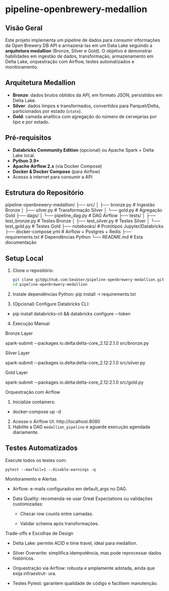 # pipeline-openbrewery-medallion

## Visão Geral
Este projeto implementa um pipeline de dados para consumir informações da Open Brewery DB API e armazená-las em um Data Lake seguindo a **arquitetura medallion** (Bronze, Silver e Gold). O objetivo é demonstrar habilidades em ingestão de dados, transformação, armazenamento em Delta Lake, orquestração com Airflow, testes automatizados e monitoramento.

## Arquitetura Medallion
- **Bronze**: dados brutos obtidos da API, em formato JSON, persistidos em Delta Lake.  
- **Silver**: dados limpos e transformados, convertidos para Parquet/Delta, particionados por estado (`state`).  
- **Gold**: camada analítica com agregação do número de cervejarias por tipo e por estado.

## Pré-requisitos
- **Databricks Community Edition** (opcional) ou Apache Spark + Delta Lake local.  
- **Python 3.9+**  
- **Apache Airflow 2.x** (via Docker Compose)  
- **Docker & Docker Compose** (para Airflow)  
- Acesso à internet para consumir a API

## Estrutura do Repositório
pipeline-openbrewery-medallion/
├── src/
│ ├── bronze.py # Ingestão Bronze
│ ├── silver.py # Transformação Silver
│ └── gold.py # Agregação Gold
├── dags/
│ └── pipeline_dag.py # DAG Airflow
├── tests/
│ ├── test_bronze.py # Testes Bronze
│ ├── test_silver.py # Testes Silver
│ └── test_gold.py # Testes Gold
├── notebooks/ # Protótipos Jupyter/Databricks
├── docker-compose.yml # Airflow + Postgres + Redis
├── requirements.txt # Dependências Python
└── README.md # Esta documentação


## Setup Local
1. Clone o repositório:
   ```bash
   git clone git@github.com:SeuUser/pipeline-openbrewery-medallion.git
   cd pipeline-openbrewery-medallion
2. Instale dependências Python:
  pip install -r requirements.txt

3. (Opcional) Configure Databricks CLI:
  - pip install databricks-cli && databricks configure --token

4. Execução Manual

  Bronze Layer
  
  spark-submit --packages io.delta:delta-core_2.12:2.1.0 src/bronze.py
  
  Silver Layer
  
  spark-submit --packages io.delta:delta-core_2.12:2.1.0 src/silver.py
  
  Gold Layer
  
  spark-submit --packages io.delta:delta-core_2.12:2.1.0 src/gold.py

Orquestração com Airflow

1. Inicialize containers:

 - docker-compose up -d

2. Acesse o Airflow UI:
   http://localhost:8080
3. Habilite a DAG `medallion_pipeline` e aguarde execução agendada diariamente.

## Testes Automatizados
Execute todos os testes com:

```
pytest --maxfail=1 --disable-warnings -q

```

Monitoramento e Alertas

  - Airflow: e-mails configurados em default_args no DAG.
  
  - Data Quality: recomenda-se usar Great Expectations ou validações customizadas:
    
    - Checar row counts entre camadas.
    
    - Validar schema após transformações.
    
Trade-offs e Escolhas de Design

  - Delta Lake: permite ACID e time travel, ideal para medallion.
  
  - Silver Overwrite: simplifica idempotência, mas pode reprocessar dados históricos.
  
  - Orquestração via Airflow: robusta e amplamente adotada, ainda que exija infraestrut- ura.
  
  - Testes Pytest: garantem qualidade de código e facilitem manutenção.
